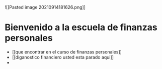 ![[Pasted image 20210914181626.png]]
# Bienvenido a la escuela de finanzas personales

* [[que encontrar en el curso de finanzas personales]]
* [[diganostico financiero usted esta parado aqui]]
* 

